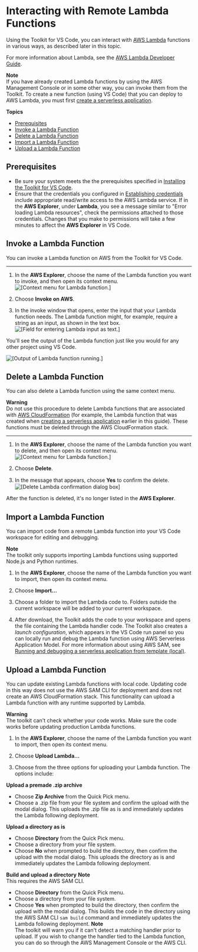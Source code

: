 # Interacting with Remote Lambda Functions<a name="remote-lambda"></a>

Using the Toolkit for VS Code, you can interact with [AWS Lambda](https://aws.amazon.com/lambda/) functions in various ways, as described later in this topic\.

For more information about Lambda, see the [AWS Lambda Developer Guide](https://docs.aws.amazon.com/lambda/latest/dg/)\. 

**Note**  
If you have already created Lambda functions by using the AWS Management Console or in some other way, you can invoke them from the Toolkit\. To create a new function \(using VS Code\) that you can deploy to AWS Lambda, you must first [create a serverless application](serverless-apps.md#serverless-apps-create)\.

**Topics**
+ [Prerequisites](#remote-lambda-prereq)
+ [Invoke a Lambda Function](#invoke-lam-func)
+ [Delete a Lambda Function](#delete-lambda)
+ [Import a Lambda Function](#import-lambda)
+ [Upload a Lambda Function](#upload-lambda)

## Prerequisites<a name="remote-lambda-prereq"></a>
+ Be sure your system meets the the prerequisites specified in [Installing the Toolkit for VS Code](setup-toolkit.md#setup-prereq)\.
+ Ensure that the credentials you configured in [Establishing credentials](establish-credentials.md) include appropriate read/write access to the AWS Lambda service\. If in the **AWS Explorer**, under **Lambda**, you see a message similar to "Error loading Lambda resources", check the permissions attached to those credentials\. Changes that you make to permissions will take a few minutes to affect the **AWS Explorer** in VS Code\.

## Invoke a Lambda Function<a name="invoke-lam-func"></a>

You can invoke a Lambda function on AWS from the Toolkit for VS Code\.

****

1. In the **AWS Explorer**, choose the name of the Lambda function you want to invoke, and then open its context menu\.  
![\[Context menu for Lambda function.\]](http://docs.aws.amazon.com/toolkit-for-vscode/latest/userguide/images/lambda-func-invoke-menu.png)

1. Choose **Invoke on AWS**\.

1. In the invoke window that opens, enter the input that your Lambda function needs\. The Lambda function might, for example, require a string as an input, as shown in the text box\.  
![\[Field for entering Lambda input as text.\]](http://docs.aws.amazon.com/toolkit-for-vscode/latest/userguide/images/lambda-run-input.png)

You'll see the output of the Lambda function just like you would for any other project using VS Code\.

![\[Output of Lambda function running.\]](http://docs.aws.amazon.com/toolkit-for-vscode/latest/userguide/images/lambda-run-output.png)

## Delete a Lambda Function<a name="delete-lambda"></a>

You can also delete a Lambda function using the same context menu\.

**Warning**  
Do not use this procedure to delete Lambda functions that are associated with [AWS CloudFormation](https://docs.aws.amazon.com/cloudformation/) \(for example, the Lambda function that was created when [creating a serverless application](serverless-apps.md#serverless-apps-create) earlier in this guide\)\. These functions must be deleted through the AWS CloudFormation stack\.

****

1. In the **AWS Explorer**, choose the name of the Lambda function you want to delete, and then open its context menu\.  
![\[Context menu for Lambda function.\]](http://docs.aws.amazon.com/toolkit-for-vscode/latest/userguide/images/lambda-func-delete-menu.png)

1. Choose **Delete**\.

1. In the message that appears, choose **Yes** to conﬁrm the delete\.  
![\[Delete Lambda confirmation dialog box\]](http://docs.aws.amazon.com/toolkit-for-vscode/latest/userguide/images/lambda-delete-confirm.png)

After the function is deleted, it's no longer listed in the **AWS Explorer**\.

## Import a Lambda Function<a name="import-lambda"></a>

You can import code from a remote Lambda function into your VS Code workspace for editing and debugging\.

**Note**  
 The toolkit only supports importing Lambda functions using supported Node\.js and Python runtimes\. 

1.  In the **AWS Explorer**, choose the name of the Lambda function you want to import, then open its context menu\. 

1.  Choose **Import\.\.\.** 

1.  Choose a folder to import the Lambda code to\. Folders outside the current workspace will be added to your current workspace\. 

1.  After download, the Toolkit adds the code to your workspace and opens the file containing the Lambda handler code\. The Toolkit also creates a *launch configuration*, which appears in the VS Code run panel so you can locally run and debug the Lambda function using AWS Serverless Application Model\. For more information about using AWS SAM, see [Running and debugging a serverless application from template \(local\)](serverless-apps.md#serverless-apps-debug)\. 

## Upload a Lambda Function<a name="upload-lambda"></a>

You can update existing Lambda functions with local code\. Updating code in this way does not use the AWS SAM CLI for deployment and does not create an AWS CloudFormation stack\. This functionality can upload a Lambda function with any runtime supported by Lambda\.

**Warning**  
 The toolkit can't check whether your code works\. Make sure the code works before updating production Lambda functions\. 

1.  In the **AWS Explorer**, choose the name of the Lambda function you want to import, then open its context menu\. 

1.  Choose **Upload Lambda\.\.\.** 

1.  Choose from the three options for uploading your Lambda function\. The options include: 

**Upload a premade \.zip archive**
   + Choose **Zip Archive** from the Quick Pick menu\.
   + Choose a \.zip file from your file system and confirm the upload with the modal dialog\. This uploads the \.zip file as is and immediately updates the Lambda following deployment\.

**Upload a directory as is**
   + Choose **Directory** from the Quick Pick menu\.
   + Choose a directory from your file system\.
   + Choose **No** when prompted to build the directory, then confirm the upload with the modal dialog\. This uploads the directory as is and immediately updates the Lambda following deployment\.

**Build and upload a directory**
**Note**  
This requires the AWS SAM CLI\.
   + Choose **Directory** from the Quick Pick menu\.
   + Choose a directory from your file system\.
   + Choose **Yes** when prompted to build the directory, then confirm the upload with the modal dialog\. This builds the code in the directory using the AWS SAM CLI `sam build` command and immediately updates the Lambda following deployment\.
**Note**  
The toolkit will warn you if it can't detect a matching handler prior to upload\. If you wish to change the handler tied to the Lambda function, you can do so through the AWS Management Console or the AWS CLI\.
